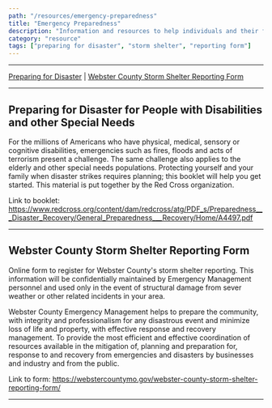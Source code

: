 ```yaml
---
path: "/resources/emergency-preparedness"
title: "Emergency Preparedness"
description: "Information and resources to help individuals and their families learn more about how to prepare in the event of emergencies and natural disasters."
category: "resource"
tags: ["preparing for disaster", "storm shelter", "reporting form"]
---
```


---

[Preparing for Disaster](#preparing-for-disaster-for-people-with-disabilities-and-other-special-needs) | [Webster County Storm Shelter Reporting Form](#webster-county-storm-shelter-reporting-form)

---

## Preparing for Disaster for People with Disabilities and other Special Needs

For the millions of Americans who have physical, medical, sensory or cognitive disabilities, emergencies such as fires, floods and acts of terrorism present a challenge. The same challenge also applies to the elderly and other special needs populations. Protecting yourself and your family when disaster strikes requires planning; this booklet will help you get started. This material is put together by the Red Cross organization.

Link to booklet: https://www.redcross.org/content/dam/redcross/atg/PDF_s/Preparedness___Disaster_Recovery/General_Preparedness___Recovery/Home/A4497.pdf

---

## Webster County Storm Shelter Reporting Form

Online form to register for Webster County's storm shelter reporting. This information will be confidentially maintained by Emergency Management personnel and used only in the event of structural damage from sever weather or other related incidents in your area.

Webster County Emergency Management helps to prepare the community, with integrity and professionalism for any disastrous event and minimize loss of life and property, with effective response and recovery management. To provide the most efficient and effective coordination of resources available in the mitigation of, planning and preparation for, response to and recovery from emergencies and disasters by businesses and industry and from the public.

Link to form: https://webstercountymo.gov/webster-county-storm-shelter-reporting-form/

---
